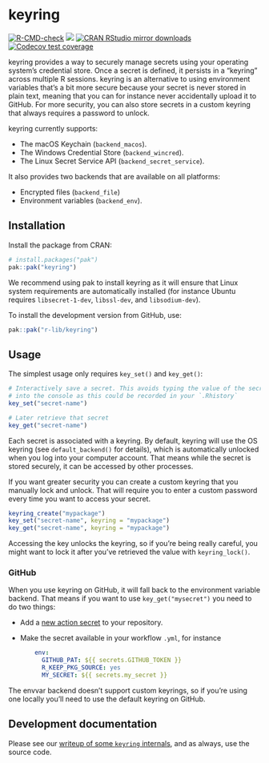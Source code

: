 
# keyring

<!-- badges: start -->

[![R-CMD-check](https://github.com/r-lib/keyring/actions/workflows/R-CMD-check.yaml/badge.svg)](https://github.com/r-lib/keyring/actions/workflows/R-CMD-check.yaml)
[![](https://www.r-pkg.org/badges/version/keyring)](https://www.r-pkg.org/pkg/keyring)
[![CRAN RStudio mirror
downloads](https://cranlogs.r-pkg.org/badges/keyring)](https://www.r-pkg.org/pkg/keyring)
[![Codecov test
coverage](https://codecov.io/gh/r-lib/keyring/branch/main/graph/badge.svg)](https://app.codecov.io/gh/r-lib/keyring?branch=main)

<!-- badges: end -->

keyring provides a way to securely manage secrets using your operating
system’s credential store. Once a secret is defined, it persists in a
“keyring” across multiple R sessions. keyring is an alternative to using
environment variables that’s a bit more secure because your secret is
never stored in plain text, meaning that you can for instance never
accidentally upload it to GitHub. For more security, you can also store
secrets in a custom keyring that always requires a password to unlock.

keyring currently supports:

- The macOS Keychain (`backend_macos`).
- The Windows Credential Store (`backend_wincred`).
- The Linux Secret Service API (`backend_secret_service`).

It also provides two backends that are available on all platforms:

- Encrypted files (`backend_file`)
- Environment variables (`backend_env`).

## Installation

Install the package from CRAN:

``` r
# install.packages("pak")
pak::pak("keyring")
```

We recommend using pak to install keyring as it will ensure that Linux
system requirements are automatically installed (for instance Ubuntu
requires `libsecret-1-dev`, `libssl-dev`, and `libsodium-dev`).

To install the development version from GitHub, use:

``` r
pak::pak("r-lib/keyring")
```

## Usage

The simplest usage only requires `key_set()` and `key_get()`:

``` r
# Interactively save a secret. This avoids typing the value of the secret
# into the console as this could be recorded in your `.Rhistory`
key_set("secret-name")

# Later retrieve that secret
key_get("secret-name")
```

Each secret is associated with a keyring. By default, keyring will use
the OS keyring (see `default_backend()` for details), which is
automatically unlocked when you log into your computer account. That
means while the secret is stored securely, it can be accessed by other
processes.

If you want greater security you can create a custom keyring that you
manually lock and unlock. That will require you to enter a custom
password every time you want to access your secret.

``` r
keyring_create("mypackage")
key_set("secret-name", keyring = "mypackage")
key_get("secret-name", keyring = "mypackage")
```

Accessing the key unlocks the keyring, so if you’re being really
careful, you might want to lock it after you’ve retrieved the value with
`keyring_lock()`.

### GitHub

When you use keyring on GitHub, it will fall back to the environment
variable backend. That means if you want to use `key_get("mysecret")`
you need to do two things:

- Add a [new action
  secret](https://docs.github.com/en/actions/security-guides/using-secrets-in-github-actions#creating-secrets-for-a-repository)
  to your repository.

- Make the secret available in your workflow `.yml`, for instance

  ``` yaml
      env:
        GITHUB_PAT: ${{ secrets.GITHUB_TOKEN }}
        R_KEEP_PKG_SOURCE: yes
        MY_SECRET: ${{ secrets.my_secret }}
  ```

The envvar backend doesn’t support custom keyrings, so if you’re using
one locally you’ll need to use the default keyring on GitHub.

## Development documentation

Please see our [writeup of some `keyring`
internals](https://github.com/r-lib/keyring/blob/main/inst/development-notes.md),
and as always, use the source code.
